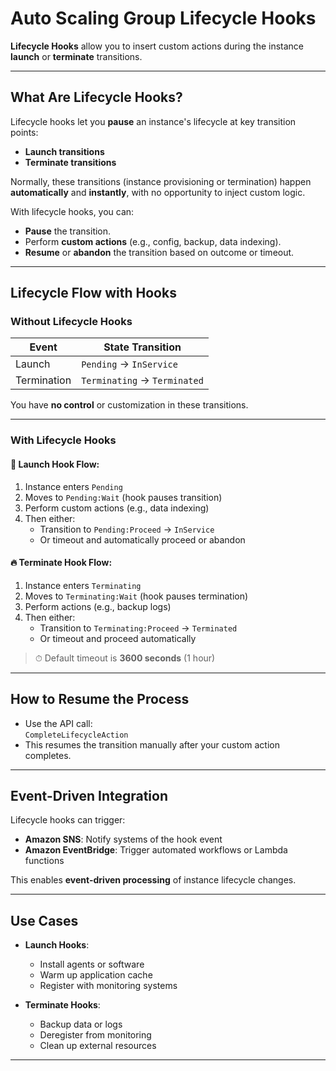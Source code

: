 # Auto Scaling Group Lifecycle Hooks

**Lifecycle Hooks** allow you to insert custom actions during the instance **launch** or **terminate** transitions.

---

## What Are Lifecycle Hooks?

Lifecycle hooks let you **pause** an instance's lifecycle at key transition points:

- **Launch transitions**
- **Terminate transitions**

Normally, these transitions (instance provisioning or termination) happen **automatically** and **instantly**, with no opportunity to inject custom logic.

With lifecycle hooks, you can:

- **Pause** the transition.
- Perform **custom actions** (e.g., config, backup, data indexing).
- **Resume** or **abandon** the transition based on outcome or timeout.

---

## Lifecycle Flow with Hooks

### Without Lifecycle Hooks

| Event           | State Transition                     |
|----------------|---------------------------------------|
| Launch          | `Pending` → `InService`              |
| Termination     | `Terminating` → `Terminated`         |

You have **no control** or customization in these transitions.

---

### With Lifecycle Hooks

#### 🚀 Launch Hook Flow:
1. Instance enters `Pending`
2. Moves to `Pending:Wait` (hook pauses transition)
3. Perform custom actions (e.g., data indexing)
4. Then either:
   - Transition to `Pending:Proceed` → `InService`
   - Or timeout and automatically proceed or abandon

#### 🔥 Terminate Hook Flow:
1. Instance enters `Terminating`
2. Moves to `Terminating:Wait` (hook pauses termination)
3. Perform actions (e.g., backup logs)
4. Then either:
   - Transition to `Terminating:Proceed` → `Terminated`
   - Or timeout and proceed automatically

> ⏱ Default timeout is **3600 seconds** (1 hour)

---

## How to Resume the Process

- Use the API call:  
  `CompleteLifecycleAction`
- This resumes the transition manually after your custom action completes.

---

## Event-Driven Integration

Lifecycle hooks can trigger:

- **Amazon SNS**: Notify systems of the hook event
- **Amazon EventBridge**: Trigger automated workflows or Lambda functions

This enables **event-driven processing** of instance lifecycle changes.

---

## Use Cases

- **Launch Hooks**:
  - Install agents or software
  - Warm up application cache
  - Register with monitoring systems

- **Terminate Hooks**:
  - Backup data or logs
  - Deregister from monitoring
  - Clean up external resources

---
